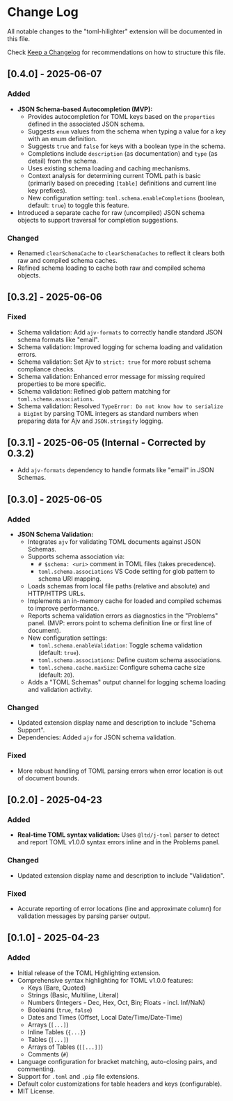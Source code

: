 # Change Log

All notable changes to the "toml-hilighter" extension will be documented in this file.

Check [Keep a Changelog](http://keepachangelog.com/) for recommendations on how to structure this file.

## [0.4.0] - 2025-06-07

### Added

-   **JSON Schema-based Autocompletion (MVP):**
    -   Provides autocompletion for TOML keys based on the `properties` defined in the associated JSON schema.
    -   Suggests `enum` values from the schema when typing a value for a key with an enum definition.
    -   Suggests `true` and `false` for keys with a boolean type in the schema.
    -   Completions include `description` (as documentation) and `type` (as detail) from the schema.
    -   Uses existing schema loading and caching mechanisms.
    -   Context analysis for determining current TOML path is basic (primarily based on preceding `[table]` definitions and current line key prefixes).
    -   New configuration setting: `toml.schema.enableCompletions` (boolean, default: `true`) to toggle this feature.
-   Introduced a separate cache for raw (uncompiled) JSON schema objects to support traversal for completion suggestions.

### Changed
-   Renamed `clearSchemaCache` to `clearSchemaCaches` to reflect it clears both raw and compiled schema caches.
-   Refined schema loading to cache both raw and compiled schema objects.

## [0.3.2] - 2025-06-06

### Fixed
- Schema validation: Add `ajv-formats` to correctly handle standard JSON schema formats like "email".
- Schema validation: Improved logging for schema loading and validation errors.
- Schema validation: Set Ajv to `strict: true` for more robust schema compliance checks.
- Schema validation: Enhanced error message for missing required properties to be more specific.
- Schema validation: Refined glob pattern matching for `toml.schema.associations`.
- Schema validation: Resolved `TypeError: Do not know how to serialize a BigInt` by parsing TOML integers as standard numbers when preparing data for Ajv and `JSON.stringify` logging.

## [0.3.1] - 2025-06-05 (Internal - Corrected by 0.3.2)
- Add `ajv-formats` dependency to handle formats like "email" in JSON Schemas.

## [0.3.0] - 2025-06-05

### Added

-   **JSON Schema Validation:**
    -   Integrates `ajv` for validating TOML documents against JSON Schemas.
    -   Supports schema association via:
        -   `# $schema: <uri>` comment in TOML files (takes precedence).
        -   `toml.schema.associations` VS Code setting for glob pattern to schema URI mapping.
    -   Loads schemas from local file paths (relative and absolute) and HTTP/HTTPS URLs.
    -   Implements an in-memory cache for loaded and compiled schemas to improve performance.
    -   Reports schema validation errors as diagnostics in the "Problems" panel. (MVP: errors point to schema definition line or first line of document).
    -   New configuration settings:
        -   `toml.schema.enableValidation`: Toggle schema validation (default: `true`).
        -   `toml.schema.associations`: Define custom schema associations.
        -   `toml.schema.cache.maxSize`: Configure schema cache size (default: `20`).
    -   Adds a "TOML Schemas" output channel for logging schema loading and validation activity.

### Changed

-   Updated extension display name and description to include "Schema Support".
-   Dependencies: Added `ajv` for JSON schema validation.

### Fixed

-   More robust handling of TOML parsing errors when error location is out of document bounds.

## [0.2.0] - 2025-04-23

### Added

-   **Real-time TOML syntax validation:** Uses `@ltd/j-toml` parser to detect and report TOML v1.0.0 syntax errors inline and in the Problems panel.

### Changed

-   Updated extension display name and description to include "Validation".

### Fixed

-   Accurate reporting of error locations (line and approximate column) for validation messages by parsing parser output.

## [0.1.0] - 2025-04-23

### Added

-   Initial release of the TOML Highlighting extension.
-   Comprehensive syntax highlighting for TOML v1.0.0 features:
    -   Keys (Bare, Quoted)
    -   Strings (Basic, Multiline, Literal)
    -   Numbers (Integers - Dec, Hex, Oct, Bin; Floats - incl. Inf/NaN)
    -   Booleans (`true`, `false`)
    -   Dates and Times (Offset, Local Date/Time/Date-Time)
    -   Arrays (`[...]`)
    -   Inline Tables (`{...}`)
    -   Tables (`[...]`)
    -   Arrays of Tables (`[[...]]`)
    -   Comments (`#`)
-   Language configuration for bracket matching, auto-closing pairs, and commenting.
-   Support for `.toml` and `.pip` file extensions.
-   Default color customizations for table headers and keys (configurable).
-   MIT License.
